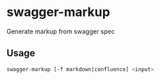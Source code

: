 # swagger-markup

Generate markup from swagger spec

## Usage

```bash
swagger-markup [-f markdown|confluence] <input>
```
